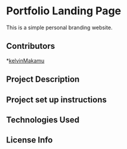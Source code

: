 # Portfolio Landing Page
This is a simple personal branding website.
## Contributors
*[kelvinMakamu](https://github.com/kelvinMakamu)
## Project Description
## Project set up instructions
## Technologies Used
## License Info